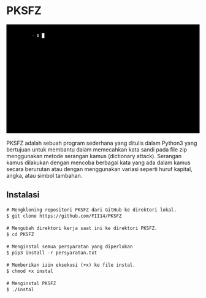 # PKSFZ

![](https://github.com/FII14/PKSFZ/blob/main/pksfz.gif)

PKSFZ adalah sebuah program sederhana yang ditulis dalam Python3 yang bertujuan untuk membantu dalam memecahkan kata sandi pada file zip menggunakan metode serangan kamus (dictionary attack). Serangan kamus dilakukan dengan mencoba berbagai kata yang ada dalam kamus secara berurutan atau dengan menggunakan variasi seperti huruf kapital, angka, atau simbol tambahan.

## Instalasi 

```
# Mengkloning repositori PKSFZ dari GitHub ke direktori lokal. 
$ git clone https://github.com/FII14/PKSFZ

# Mengubah direktori kerja saat ini ke direktori PKSFZ. 
$ cd PKSFZ

# Menginstal semua persyaratan yang diperlukan
$ pip3 install -r persyaratan.txt

# Memberikan izin eksekusi (+x) ke file instal.
$ chmod +x instal

# Menginstal PKSFZ
$ ./instal
```
